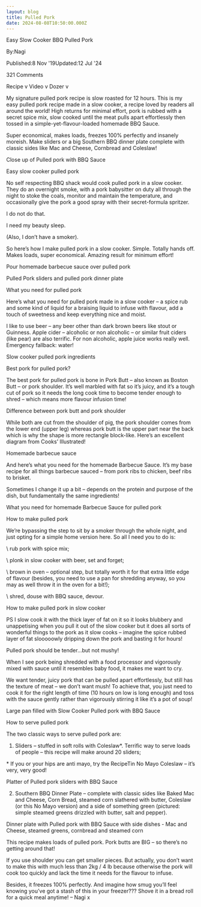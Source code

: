```yaml
---
layout: blog
title: Pulled Pork
date: 2024-08-08T10:50:00.000Z
---
```

Easy Slow Cooker BBQ Pulled Pork

By:Nagi

Published:8 Nov '19Updated:12 Jul '24



321 Comments

Recipe v Video v Dozer v



My signature pulled pork recipe is slow roasted for 12 hours. This is my easy pulled pork recipe made in a slow cooker, a recipe loved by readers all around the world! High returns for minimal effort, pork is rubbed with a secret spice mix, slow cooked until the meat pulls apart effortlessly then tossed in a simple-yet-flavour-loaded homemade BBQ Sauce.



Super economical, makes loads, freezes 100% perfectly and insanely moreish. Make sliders or a big Southern BBQ dinner plate complete with classic sides like Mac and Cheese, Cornbread and Coleslaw!

Close up of Pulled pork with BBQ Sauce

Easy slow cooker pulled pork



No self respecting BBQ shack would cook pulled pork in a slow cooker. They do an overnight smoke, with a pork babysitter on duty all through the night to stoke the coals, monitor and maintain the temperature, and occasionally give the pork a good spray with their secret-formula spritzer.



I do not do that.



I need my beauty sleep.



(Also, I don’t have a smoker).



So here’s how I make pulled pork in a slow cooker. Simple. Totally hands off. Makes loads, super economical. Amazing result for minimum effort!

Pour homemade barbecue sauce over pulled pork

Pulled Pork sliders and pulled pork dinner plate

What you need for pulled pork



Here’s what you need for pulled pork made in a slow cooker – a spice rub and some kind of liquid for a braising liquid to infuse with flavour, add a touch of sweetness and keep everything nice and moist.



I like to use beer – any beer other than dark brown beers like stout or Guinness. Apple cider – alcoholic or non alcoholic – or similar fruit ciders (like pear) are also terrific. For non alcoholic, apple juice works really well. Emergency fallback: water!

Slow cooker pulled pork ingredients

Best pork for pulled pork?



The best pork for pulled pork is bone in Pork Butt – also known as Boston Butt – or pork shoulder. It’s well marbled with fat so it’s juicy, and it’s a tough cut of pork so it needs the long cook time to become tender enough to shred – which means more flavour infusion time!

Difference between pork butt and pork shoulder



While both are cut from the shoulder of pig, the pork shoulder comes from the lower end (upper leg) whereas pork butt is the upper part near the back which is why the shape is more rectangle block-like. Here’s an excellent diagram from Cooks’ Illustrated!

Homemade barbecue sauce



And here’s what you need for the homemade Barbecue Sauce. It’s my base recipe for all things barbecue sauced – from pork ribs to chicken, beef ribs to brisket.



Sometimes I change it up a bit – depends on the protein and purpose of the dish, but fundamentally the same ingredients!

What you need for homemade Barbecue Sauce for pulled pork

How to make pulled pork



We’re bypassing the step to sit by a smoker through the whole night, and just opting for a simple home version here. So all I need you to do is:



\    rub pork with spice mix;



\    plonk in slow cooker with beer, set and forget;



\    brown in oven – optional step, but totally worth it for that extra little edge of flavour (besides, you need to use a pan for shredding anyway, so you may as well throw it in the oven for a bit!);



\    shred, douse with BBQ sauce, devour.



How to make pulled pork in slow cooker

PS I slow cook it with the thick layer of fat on it so it looks blubbery and unappetising when you pull it out of the slow cooker but it does all sorts of wonderful things to the pork as it slow cooks – imagine the spice rubbed layer of fat slooooowly dripping down the pork and basting it for hours!

Pulled pork should be tender…but not mushy!

When I see pork being shredded with a food processor and vigorously mixed with sauce until it resembles baby food, it makes me want to cry.

We want tender, juicy pork that can be pulled apart effortlessly, but still has the texture of meat – we don’t want mush! To achieve that, you just need to cook it for the right length of time (10 hours on low is long enough) and toss with the sauce gently rather than vigorously stirring it like it’s a pot of soup!

Large pan filled with Slow Cooker Pulled pork with BBQ Sauce

How to serve pulled pork

The two classic ways to serve pulled pork are:

1. Sliders – stuffed in soft rolls with Coleslaw*. Terrific way to serve loads of people – this recipe will make around 20 sliders;

\* If you or your hips are anti mayo, try the RecipeTin No Mayo Coleslaw – it’s very, very good!

Platter of Pulled pork sliders with BBQ Sauce

2. Southern BBQ Dinner Plate – complete with classic sides like Baked Mac and Cheese, Corn Bread, steamed corn slathered with butter, Coleslaw (or this No Mayo version) and a side of something green (pictured: simple steamed greens drizzled with butter, salt and pepper).

Dinner plate with Pulled pork with BBQ Sauce with side dishes - Mac and Cheese, steamed greens, cornbread and steamed corn

This recipe makes loads of pulled pork. Pork butts are BIG – so there’s no getting around that!

If you use shoulder you can get smaller pieces. But actually, you don’t want to make this with much less than 2kg / 4 lb because otherwise the pork will cook too quickly and lack the time it needs for the flavour to infuse.

Besides, it freezes 100% perfectly. And imagine how smug you’ll feel knowing you’ve got a stash of this in your freezer??? Shove it in a bread roll for a quick meal anytime! – Nagi x
